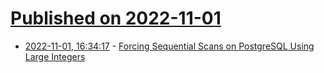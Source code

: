 # [Published on 2022-11-01](index.md)

* [2022-11-01, 16:34:17](https://lobste.rs/s/jgl9w2/forcing_sequential_scans_on_postgresql) - [Forcing Sequential Scans on PostgreSQL Using Large Integers](https://code.jeremyevans.net/2022-11-01-forcing-sequential-scans-on-postgresql.html)
